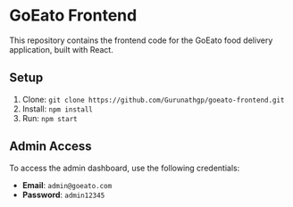 # GoEato Frontend

This repository contains the frontend code for the GoEato food delivery application, built with React.

## Setup
1. Clone: `git clone https://github.com/Gurunathgp/goeato-frontend.git`
2. Install: `npm install`
3. Run: `npm start`

## Admin Access
To access the admin dashboard, use the following credentials:
- **Email**: `admin@goeato.com`
- **Password**: `admin12345`

